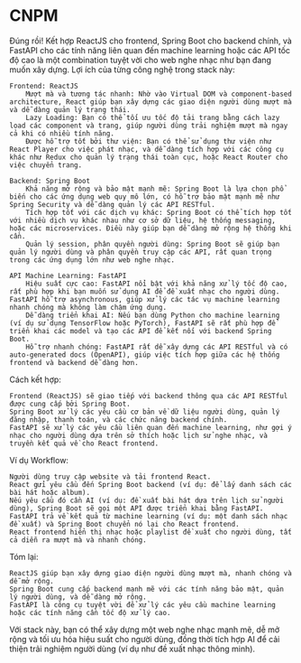 # CNPM
Đúng rồi! Kết hợp ReactJS cho frontend, Spring Boot cho backend chính, và FastAPI cho các tính năng liên quan đến machine learning hoặc các API tốc độ cao là một combination tuyệt vời cho web nghe nhạc như bạn đang muốn xây dựng.
Lợi ích của từng công nghệ trong stack này:

    Frontend: ReactJS
        Mượt mà và tương tác nhanh: Nhờ vào Virtual DOM và component-based architecture, React giúp bạn xây dựng các giao diện người dùng mượt mà và dễ dàng quản lý trạng thái.
        Lazy Loading: Bạn có thể tối ưu tốc độ tải trang bằng cách lazy load các component và trang, giúp người dùng trải nghiệm mượt mà ngay cả khi có nhiều tính năng.
        Được hỗ trợ tốt bởi thư viện: Bạn có thể sử dụng thư viện như React Player cho việc phát nhạc, và dễ dàng tích hợp với các công cụ khác như Redux cho quản lý trạng thái toàn cục, hoặc React Router cho việc chuyển trang.

    Backend: Spring Boot
        Khả năng mở rộng và bảo mật mạnh mẽ: Spring Boot là lựa chọn phổ biến cho các ứng dụng web quy mô lớn, có hỗ trợ bảo mật mạnh mẽ như Spring Security và dễ dàng quản lý các API RESTful.
        Tích hợp tốt với các dịch vụ khác: Spring Boot có thể tích hợp tốt với nhiều dịch vụ khác nhau như cơ sở dữ liệu, hệ thống messaging, hoặc các microservices. Điều này giúp bạn dễ dàng mở rộng hệ thống khi cần.
        Quản lý session, phân quyền người dùng: Spring Boot sẽ giúp bạn quản lý người dùng và phân quyền truy cập các API, rất quan trọng trong các ứng dụng lớn như web nghe nhạc.

    API Machine Learning: FastAPI
        Hiệu suất cực cao: FastAPI nổi bật với khả năng xử lý tốc độ cao, rất phù hợp khi bạn muốn sử dụng AI để đề xuất nhạc cho người dùng. FastAPI hỗ trợ asynchronous, giúp xử lý các tác vụ machine learning nhanh chóng mà không làm chậm ứng dụng.
        Dễ dàng triển khai AI: Nếu bạn dùng Python cho machine learning (ví dụ sử dụng TensorFlow hoặc PyTorch), FastAPI sẽ rất phù hợp để triển khai các model và tạo các API để kết nối với backend Spring Boot.
        Hỗ trợ nhanh chóng: FastAPI rất dễ xây dựng các API RESTful và có auto-generated docs (OpenAPI), giúp việc tích hợp giữa các hệ thống frontend và backend dễ dàng hơn.

Cách kết hợp:

    Frontend (ReactJS) sẽ giao tiếp với backend thông qua các API RESTful được cung cấp bởi Spring Boot.
    Spring Boot xử lý các yêu cầu cơ bản về dữ liệu người dùng, quản lý đăng nhập, thanh toán, và các chức năng backend chính.
    FastAPI sẽ xử lý các yêu cầu liên quan đến machine learning, như gợi ý nhạc cho người dùng dựa trên sở thích hoặc lịch sử nghe nhạc, và truyền kết quả về cho React frontend.

Ví dụ Workflow:

    Người dùng truy cập website và tải frontend React.
    React gửi yêu cầu đến Spring Boot backend (ví dụ: để lấy danh sách các bài hát hoặc album).
    Nếu yêu cầu đó cần AI (ví dụ: đề xuất bài hát dựa trên lịch sử người dùng), Spring Boot sẽ gọi một API được triển khai bằng FastAPI.
    FastAPI trả về kết quả từ machine learning (ví dụ: một danh sách nhạc đề xuất) và Spring Boot chuyển nó lại cho React frontend.
    React frontend hiển thị nhạc hoặc playlist đề xuất cho người dùng, tất cả diễn ra mượt mà và nhanh chóng.

Tóm lại:

    ReactJS giúp bạn xây dựng giao diện người dùng mượt mà, nhanh chóng và dễ mở rộng.
    Spring Boot cung cấp backend mạnh mẽ với các tính năng bảo mật, quản lý người dùng, và dễ dàng mở rộng.
    FastAPI là công cụ tuyệt vời để xử lý các yêu cầu machine learning hoặc các tính năng cần tốc độ xử lý cao.

Với stack này, bạn có thể xây dựng một web nghe nhạc mạnh mẽ, dễ mở rộng và tối ưu hóa hiệu suất cho người dùng, đồng thời tích hợp AI để cải thiện trải nghiệm người dùng (ví dụ như đề xuất nhạc thông minh).
